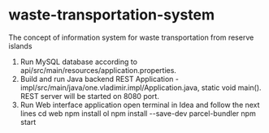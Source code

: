# waste-transportation-system
The concept of information system for waste transportation from reserve islands

1. Run MySQL database according to api/src/main/resources/application.properties.
2. Build and run Java backend REST Application - impl/src/main/java/one.vladimir.impl/Application.java, static void main().
REST server will be started on 8080 port.
3. Run Web interface application
open terminal in Idea and follow the next lines
cd web
npm install ol
npm install --save-dev parcel-bundler
npm start